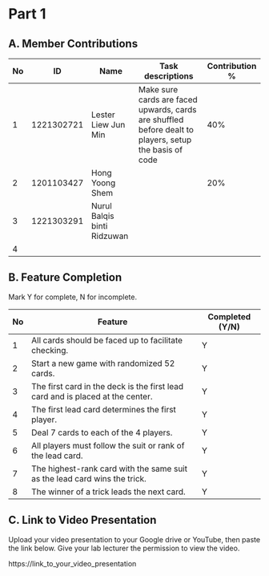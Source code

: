# Part 1

## A. Member Contributions

No | ID         |         Name         | Task descriptions | Contribution %
-- | ---------- | -------------------- | ----------------- | --------------
1  | 1221302721 | Lester Liew Jun Min  | Make sure cards are faced upwards, cards are shuffled before dealt to players, setup the basis of code| 40%
2  | 1201103427 |   Hong Yoong Shem    |                   |    20%
3  | 1221303291 |Nurul Balqis binti Ridzuwan|                   |
4  |            |                      |                   |


## B. Feature Completion

Mark Y for complete, N for incomplete.

No | Feature                                                                         | Completed (Y/N)
-- | ------------------------------------------------------------------------------- | ---------------
1  | All cards should be faced up to facilitate checking.                            |        Y 
2  | Start a new game with randomized 52 cards.                                      |        Y   
3  | The first card in the deck is the first lead card and is placed at the center.  |        Y
4  | The first lead card determines the first player.                                |        Y
5  | Deal 7 cards to each of the 4 players.                                          |        Y
6  | All players must follow the suit or rank of the lead card.                      |        Y
7  | The highest-rank card with the same suit as the lead card wins the trick.       |        Y
8  | The winner of a trick leads the next card.                                      |        Y


## C. Link to Video Presentation

Upload your video presentation to your Google drive or YouTube, then paste the link below. Give your lab lecturer the permission to view the video.

https://link_to_your_video_presentation

